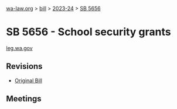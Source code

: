 [wa-law.org](/) > [bill](/bill/) > [2023-24](/bill/2023-24/) > [SB 5656](/bill/2023-24/sb/5656/)

# SB 5656 - School security grants
[leg.wa.gov](https://app.leg.wa.gov/billsummary?BillNumber=5656&Year=2023&Initiative=false)

## Revisions
* [Original Bill](1/)

## Meetings